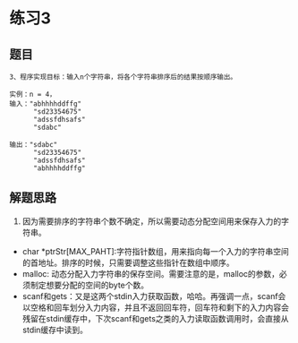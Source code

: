 ﻿# 练习3

## 题目
```
3、程序实现目标：输入n个字符串，将各个字符串排序后的结果按顺序输出。

实例：n = 4，
输入："abhhhhddffg"
      "sd23354675"
      "adssfdhsafs"
      "sdabc"

输出："sdabc"
      "sd23354675"     
      "adssfdhsafs"
      "abhhhhddffg"
```
## 解题思路
1. 因为需要排序的字符串个数不确定，所以需要动态分配空间用来保存入力的字符串。
  - char *ptrStr[MAX_PAHT]:字符指针数组，用来指向每一个入力的字符串空间的首地址。排序的时候，只需要调整这些指针在数组中顺序。
  - malloc: 动态分配入力字符串的保存空间。需要注意的是，malloc的参数，必须制定想要分配的空间的byte个数。
  - scanf和gets：又是这两个stdin入力获取函数，哈哈。再强调一点，scanf会以空格和回车划分入力内容，并且不返回回车符，回车符和剩下的入力内容会残留在stdin缓存中，下次scanf和gets之类的入力读取函数调用时，会直接从stdin缓存中读到。